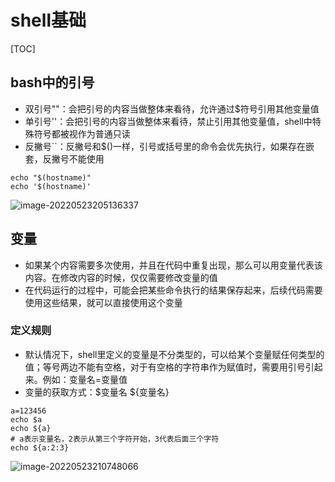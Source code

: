 # shell基础

[TOC]

## bash中的引号

- 双引号""：会把引号的内容当做整体来看待，允许通过$符号引用其他变量值
- 单引号''：会把引号的内容当做整体来看待，禁止引用其他变量值，shell中特殊符号都被视作为普通只读
- 反撇号``：反撇号和$()一样，引号或括号里的命令会优先执行，如果存在嵌套，反撇号不能使用

~~~shell
echo "$(hostname)"
echo '$(hostname)'
~~~

![image-20220523205136337](https://raw.githubusercontent.com/zhouwei1997/Image/master/202205232051429.png)

## 变量

- 如果某个内容需要多次使用，并且在代码中重复出现，那么可以用变量代表该内容。在修改内容的时候，仅仅需要修改变量的值
- 在代码运行的过程中，可能会把某些命令执行的结果保存起来，后续代码需要使用这些结果，就可以直接使用这个变量

### 定义规则

- 默认情况下，shell里定义的变量是不分类型的，可以给某个变量赋任何类型的值；等号两边不能有空格，对于有空格的字符串作为赋值时，需要用引号引起来。例如：变量名=变量值
- 变量的获取方式：$变量名   ${变量名}

~~~shell
a=123456
echo $a
echo ${a}
# a表示变量名，2表示从第三个字符开始，3代表后面三个字符
echo ${a:2:3}
~~~

![image-20220523210748066](https://raw.githubusercontent.com/zhouwei1997/Image/master/202205232107117.png)


